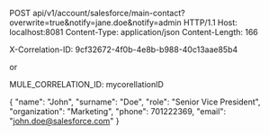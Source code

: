 POST api/v1/account/salesforce/main-contact?overwrite=true&notify=jane.doe&notify=admin HTTP/1.1
Host: localhost:8081
Content-Type: application/json
Content-Length: 166

X-Correlation-ID: 9cf32672-4f0b-4e8b-b988-40c13aae85b4

or

MULE_CORRELATION_ID: mycorellationID


{
  "name": "John",
  "surname": "Doe",
  "role": "Senior Vice President",
  "organization": "Marketing",
  "phone": 701222369,
  "email": "john.doe@salesforce.com"
}